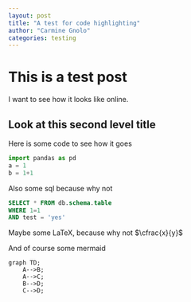 ```yaml
---
layout: post
title: "A test for code highlighting"
author: "Carmine Gnolo"
categories: testing
---
```


# This is a test post

I want to see how it looks like online. 

## Look at this second level title

Here is some code to see how it goes

```python
import pandas as pd
a = 1
b = 1+1
```



Also some sql because why not

```sql
SELECT * FROM db.schema.table
WHERE 1=1
AND test = 'yes'
```



Maybe some LaTeX, because why not $\cfrac{x}{y}$



And of course some mermaid

```mermaid
graph TD;
    A-->B;
    A-->C;
    B-->D;
    C-->D;
```


